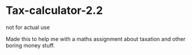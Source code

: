 # Tax-calculator-2.2
not for actual use

Made this to help me with a maths assignment about taxation and other boring money stuff.
